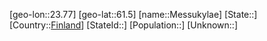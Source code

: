 ﻿---
location: [61.5,23.77]
type: City
tags:
- geo/City


SpocWebEntityId: 32439
isDeleted: false
confidential: public

---
[geo-lon::23.77]
[geo-lat::61.5]
[name::Messukylae]
[State::]
[Country::[Finland](geo/Continent/Europe/Finland.md)]
[StateId::]
[Population::]
[Unknown::]

